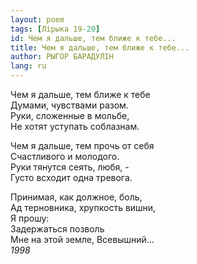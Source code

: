 ```yaml
---
layout: poem
tags: [Лірыка 19-20]
id: Чем я дальше, тем ближе к тебе...
title: Чем я дальше, тем ближе к тебе...
author: РЫГОР БАРАДУЛІН
lang: ru
---
```



Чем я дальше, тем ближе к тебе  
Думами, чувствами разом.  
Руки, сложенные в мольбе,  
Не хотят уступать соблазнам.  

Чем я дальше, тем прочь от себя  
Счастливого и молодого.  
Руки тянутся сеять, любя, -  
Густо всходит одна тревога.  

Принимая, как должное, боль,  
Ад терновника, хрупкость вишни,  
Я прошу:  
Задержаться позволь  
Мне на этой земле, Всевышний...  
*1998*  
